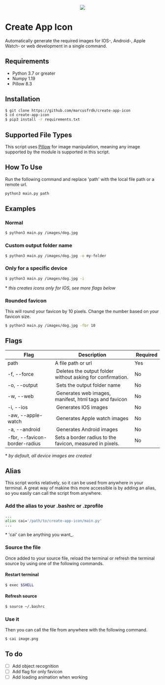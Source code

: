 <p align="center"><img src="https://i.imgur.com/RJLgSHK.png"/></p>

# Create App Icon

Automatically generate the required images for IOS-, Android-, Apple Watch- or web development in a single command.

## Requirements

- Python 3.7 or greater
- Numpy 1.19
- Pillow 8.3

## Installation

```bash
$ git clone https://github.com/marcusfrdk/create-app-icon
$ cd create-app-icon
$ pip3 install -r requirements.txt
```

## Supported File Types

This script uses [Pillow](https://pillow.readthedocs.io/en/stable/handbook/image-file-formats.html) for image manipulation, meaning any image supported by the module is supported in this script.

## How To Use

Run the following command and replace 'path' with the local file path or a remote url.

```bash
python3 main.py path
```

## Examples

### Normal

```bash
$ python3 main.py /images/dog.jpg
```

### Custom output folder name

```bash
$ python3 main.py /images/dog.jpg -o my-folder
```

### Only for a specific device

```bash
$ python3 main.py /images/dog.jpg -i
```

\* _this creates icons only for IOS, see more flags below_

### Rounded favicon

This will round your favicon by 10 pixels. Change the number based on your favicon size.

```bash
$ python3 main.py /images/dog.jpg -fbr 10
```

## Flags

| Flag                          | Description                                                 |  Required |
| ----------------------------- | ----------------------------------------------------------- | --------- |
| path                          | A file path or url                                          | Yes       |
| -f, --force                   |  Deletes the output folder without asking for confirmation. | No        |
| -o, --output                  |  Sets the output folder name                                | No        |
| -w, --web                     |  Generates web images, manifest, html tags and favicon      | No        |
| -i, --ios                     |  Generates IOS images                                       | No        |
| -aw, --apple-watch            |  Generates Apple watch images                               | No        |
| -a, --android                 |  Generates Android images                                   | No        |
| -fbr, --favicon-border-radius | Sets a border radius to the favicon, measured in pixels.    | No        |

\* _by default, all device images are created_

## Alias

This script works relatively, so it can be used from anywhere in your terminal. A great way of makine this more accessible is by adding an alias, so you easily can call the script from anywhere.

### Add the alias to your .bashrc or .zprofile

```bash
...
alias cai='/path/to/create-app-icon/main.py'
...
```

\* 'cai' can be anything you want\_.

### Source the file

Once added to your source file, reload the terminal or refresh the terminal source by using one of the following commands.

#### Restart terminal

```bash
$ exec $SHELL
```

#### Refresh source

```bash
$ source ~/.bashrc
```

### Use it

Then you can call the file from anywhere with the following command.

```bash
$ cai image.png
```

## To do

- [ ] Add object recognition
- [ ] Add flag for only favicon
- [ ] Add loading animation when working

